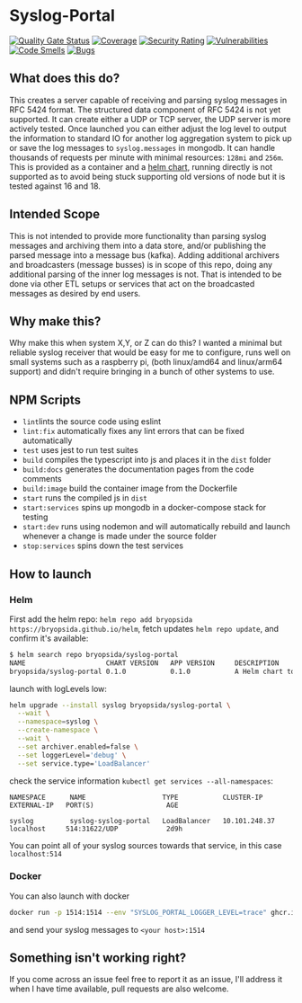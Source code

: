 # Syslog-Portal

[![Quality Gate Status](https://sonarcloud.io/api/project_badges/measure?project=bryopsida_syslog-portal&metric=alert_status)](https://sonarcloud.io/summary/new_code?id=bryopsida_syslog-portal) [![Coverage](https://sonarcloud.io/api/project_badges/measure?project=bryopsida_syslog-portal&metric=coverage)](https://sonarcloud.io/summary/new_code?id=bryopsida_syslog-portal) [![Security Rating](https://sonarcloud.io/api/project_badges/measure?project=bryopsida_syslog-portal&metric=security_rating)](https://sonarcloud.io/summary/new_code?id=bryopsida_syslog-portal) [![Vulnerabilities](https://sonarcloud.io/api/project_badges/measure?project=bryopsida_syslog-portal&metric=vulnerabilities)](https://sonarcloud.io/summary/new_code?id=bryopsida_syslog-portal) [![Code Smells](https://sonarcloud.io/api/project_badges/measure?project=bryopsida_syslog-portal&metric=code_smells)](https://sonarcloud.io/summary/new_code?id=bryopsida_syslog-portal) [![Bugs](https://sonarcloud.io/api/project_badges/measure?project=bryopsida_syslog-portal&metric=bugs)](https://sonarcloud.io/summary/new_code?id=bryopsida_syslog-portal)

## What does this do?

This creates a server capable of receiving and parsing syslog messages in RFC 5424 format. The structured data component of RFC 5424 is not yet supported. It can create either a UDP or TCP server, the UDP server is more actively tested. Once launched you can either adjust the log level to output the information to standard IO for another log aggregation system to pick up or save the log messages to `syslog.messages` in mongodb. It can handle thousands of requests per minute with minimal resources: `128mi` and `256m`. This is provided as a container and a [helm chart](https://github.com/bryopsida/helm/tree/main/charts/syslog-portal), running directly is not supported as to avoid being stuck supporting old versions of node but it is tested against 16 and 18.

## Intended Scope

This is not intended to provide more functionality than parsing syslog messages and archiving them into a data store, and/or publishing the parsed message into a message bus (kafka). Adding additional archivers and broadcasters (message busses) is in scope of this repo, doing any additional parsing of the inner log messages is not. That is intended to be done via other ETL setups or services that act on the broadcasted messages as desired by end users.

## Why make this?

Why make this when system X,Y, or Z can do this? I wanted a minimal but reliable syslog receiver that would be easy for me to configure, runs well on small systems such as a raspberry pi, (both linux/amd64 and linux/arm64 support) and didn't require bringing in a bunch of other systems to use.

## NPM Scripts

- `lint`lints the source code using eslint
- `lint:fix` automatically fixes any lint errors that can be fixed automatically
- `test` uses jest to run test suites
- `build` compiles the typescript into js and places it in the `dist` folder
- `build:docs` generates the documentation pages from the code comments
- `build:image` build the container image from the Dockerfile
- `start` runs the compiled js in `dist`
- `start:services` spins up mongodb in a docker-compose stack for testing
- `start:dev` runs using nodemon and will automatically rebuild and launch whenever a change is made under the source folder
- `stop:services` spins down the test services

## How to launch

### Helm

First add the helm repo: `helm repo add bryopsida https://bryopsida.github.io/helm`, fetch updates `helm repo update`, and confirm it's available:

```bash
$ helm search repo bryopsida/syslog-portal                                                                                 [20:11:24]
NAME                    CHART VERSION   APP VERSION     DESCRIPTION
bryopsida/syslog-portal 0.1.0           0.1.0           A Helm chart to launch a syslog-portal for inge..
```

launch with logLevels low:

```bash
helm upgrade --install syslog bryopsida/syslog-portal \
  --wait \
  --namespace=syslog \
  --create-namespace \
  --wait \
  --set archiver.enabled=false \
  --set loggerLevel='debug' \
  --set service.type='LoadBalancer'
```

check the service information `kubectl get services --all-namespaces`:

```
NAMESPACE      NAME                   TYPE           CLUSTER-IP      EXTERNAL-IP   PORT(S)                  AGE

syslog         syslog-syslog-portal   LoadBalancer   10.101.248.37   localhost     514:31622/UDP            2d9h
```

You can point all of your syslog sources towards that service, in this case `localhost:514`

### Docker

You can also launch with docker

```bash
docker run -p 1514:1514 --env "SYSLOG_PORTAL_LOGGER_LEVEL=trace" ghcr.io/bryopsida/syslog-portal:main
```

and send your syslog messages to `<your host>:1514`

## Something isn't working right?

If you come across an issue feel free to report it as an issue, I'll address it when I have time available, pull requests are also welcome.
